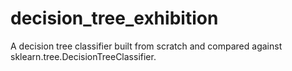 # decision_tree_exhibition
A decision tree classifier built from scratch and compared against sklearn.tree.DecisionTreeClassifier.

